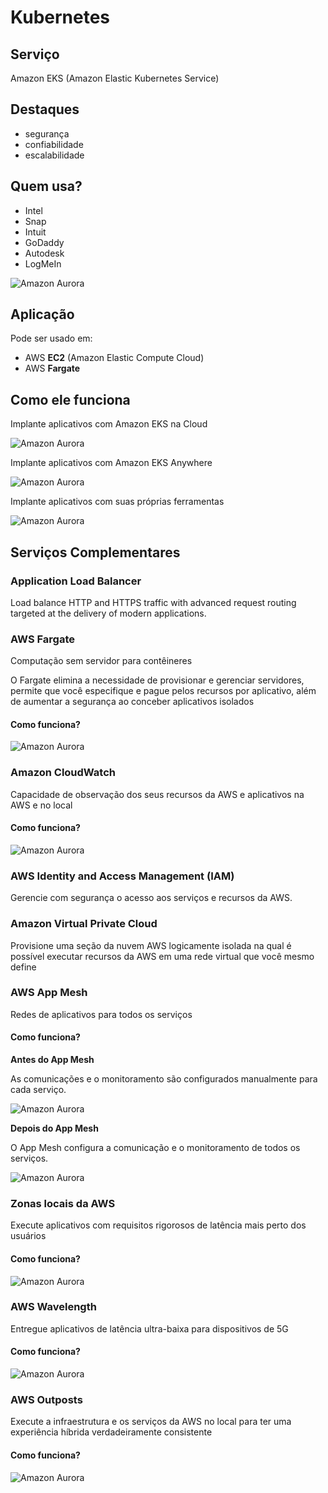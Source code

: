 # Kubernetes

## Serviço

Amazon EKS (Amazon Elastic Kubernetes Service)

## Destaques

- segurança
- confiabilidade
- escalabilidade

## Quem usa?

- Intel
- Snap
- Intuit
- GoDaddy
- Autodesk
- LogMeIn

![Amazon Aurora](../../assets/images/aws-eks-cases.png)

## Aplicação

Pode ser usado em:

- AWS **EC2** (Amazon Elastic Compute Cloud)
- AWS **Fargate**

## Como ele funciona

Implante aplicativos com Amazon EKS na Cloud

![Amazon Aurora](../../assets/images/aws-eks-cloud.png)

Implante aplicativos com Amazon EKS Anywhere

![Amazon Aurora](../../assets/images/aws-eks-anywhere.png)

Implante aplicativos com suas próprias ferramentas

![Amazon Aurora](../../assets/images/aws-eks-distro.png)

## Serviços Complementares

### Application Load Balancer

Load balance HTTP and HTTPS traffic with advanced request routing targeted at the delivery of modern applications.

<!-- Application Load Balancer operates at the request level (layer 7), routing traffic to targets (EC2 instances, containers, IP addresses, and Lambda functions) based on the content of the request. Ideal for advanced load balancing of HTTP and HTTPS traffic, Application Load Balancer provides advanced request routing targeted at delivery of modern application architectures, including microservices and container-based applications. Application Load Balancer simplifies and improves the security of your application, by ensuring that the latest SSL/TLS ciphers and protocols are used at all times. -->

### AWS Fargate

Computação sem servidor para contêineres

O Fargate elimina a necessidade de provisionar e gerenciar servidores, permite que você especifique e pague pelos recursos por aplicativo, além de aumentar a segurança ao conceber aplicativos isolados

<!-- O AWS Fargate é um mecanismo de computação sem servidor para contêineres que funciona com o Amazon Elastic Container Service (ECS) e com o Amazon Elastic Kubernetes Service (EKS). O Fargate facilita a sua concentração no desenvolvimento de aplicativos. O Fargate elimina a necessidade de provisionar e gerenciar servidores, permite que você especifique e pague pelos recursos por aplicativo, além de aumentar a segurança ao conceber aplicativos isolados.
O Fargate aloca a quantidade certa de computação, eliminando a necessidade de escolher instâncias e ajustar a escala da capacidade do cluster. Você só paga pelos recursos exigidos para a execução dos contêineres, por isso não há excesso de provisionamento nem pagamento por servidores adicionais. O Fargate executa cada tarefa ou pod no próprio kernel do serviço, disponibilizando às tarefas e aos pods ambientes próprios isolados de computação. Isso permite que o aplicativo seja concebido para oferecer isolamento da carga de trabalho e segurança otimizada. É por isso que clientes, como Vanguard, Accenture, Foursquare e Ancestry, escolheram executar aplicativos de missão crítica no Fargate. -->

#### Como funciona?

![Amazon Aurora](../../assets/images/aws-fargate.png)

### Amazon CloudWatch

Capacidade de observação dos seus recursos da AWS e aplicativos na AWS e no local

<!-- O Amazon CloudWatch é um serviço de monitoramento e observação criado para engenheiros de DevOps, desenvolvedores, Site Reliability Engineers (SREs – Engenheiros de confiabilidade de sites) e gerentes de TI. O CloudWatch fornece dados e insights práticos para monitorar aplicativos, responder às alterações de performance em todo o sistema, otimizar a utilização de recursos e obter uma visualização unificada da integridade operacional. O CloudWatch coleta dados de monitoramento e operações na forma de logs, métricas e eventos, oferecendo uma visualização unificada dos recursos, dos aplicativos e dos serviços da AWS executados na AWS e em servidores locais. Você pode usar o CloudWatch para detectar comportamento anômalo em seus ambientes, definir alarmes, visualizar logs e métricas lado a lado, executar ações automatizadas, resolver problemas e descobrir insights para manter seus aplicativos
em perfeita execução. -->

#### Como funciona?

![Amazon Aurora](../../assets/images/aws-cloudwatch.png)

### AWS Identity and Access Management (IAM)

Gerencie com segurança o acesso aos serviços e recursos da AWS.

<!-- O AWS Identity and Access Management (IAM) permite que você gerencie com segurança o acesso aos serviços e recursos da AWS. Usando o IAM, você pode criar e gerenciar usuários e grupos da AWS e usar permissões para conceder e negar acesso a recursos da AWS.

O IAM é um recurso de sua conta da AWS disponibilizado gratuitamente. Você será cobrado somente pelo uso de outros serviços da AWS utilizados pelos usuários.

Para começar a usar o IAM, ou caso já esteja registrado na AWS, acesse o Console de Gerenciamento da AWS e obtenha conceitos básicos com estas melhores práticas do IAM.  -->

### Amazon Virtual Private Cloud

Provisione uma seção da nuvem AWS logicamente isolada na qual é possível executar recursos da AWS em uma rede virtual que você mesmo define

<!-- A Amazon Virtual Private Cloud (Amazon VPC) permite provisionar uma seção da Nuvem AWS isolada logicamente na qual é possível executar recursos da AWS em uma rede virtual que você mesmo define. Você tem controle total sobre seu ambiente de redes virtuais, incluindo a seleção do seu próprio intervalo de endereços IP, a criação de sub-redes e a configuração de tabelas de rotas e gateways de rede. Você pode usar IPv4 e IPv6 na VPC para acessar recursos e aplicativos com segurança e facilidade.
É possível personalizar facilmente a configuração da rede da Amazon VPC. Por exemplo, você pode criar uma sub-rede voltada ao público para seus servidores Web que têm acesso à Internet. Você também pode colocar seus sistemas back-end, como bancos de dados ou servidores de aplicativos, em uma sub-rede privada, sem acesso à Internet. Você pode usar várias camadas de segurança, incluindo grupos de segurança e listas de controle de acesso à rede, para ajudar a controlar o acesso às instâncias do Amazon EC2 em cada subrede. -->

### AWS App Mesh

Redes de aplicativos para todos os serviços

<!-- O AWS App Mesh é um service mesh que oferece redes para aplicativos a fim de facilitar a comunicação dos serviços entre si e entre vários tipos de infraestrutura de computação. O App Mesh padroniza o modo de comunicação dos seus serviços, oferecendo visibilidade de ponta a ponta e garantindo alta disponibilidade para seus aplicativos.

Aplicações modernas normalmente são compostas por múltiplos serviços. Cada serviço pode ser construído usando vários tipos de infraestrutura de computação, como o Amazon EC2 e o AWS Fargate. À medida que o número de serviços cresce dentro de um aplicativo, torna-se mais difícil identificar a localização exata dos erros, rotear novamente o tráfego em caso de falhas e implantar alterações de código com segurança. Anteriormente, isso exigia que você criasse uma lógica de monitoramento e controle diretamente no código e implantasse novamente o serviço sempre que houvessem alterações.

O AWS App Mesh facilita a execução de serviços, oferecendo visibilidade e controles de tráfego de rede consistentes para serviços criados em vários tipos de infraestrutura de computação. O serviço elimina a necessidade de atualizar o código do aplicativo para alterar a coleta de dados de monitoramento ou o roteamento de tráfego entre os serviços. O App Mesh configura cada serviço para exportar dados de monitoramento e implementa uma lógica de controle de comunicações consistente em todo o aplicativo. Isso facilita a identificação rápida da localização exata dos erros e o novo roteamento automático do tráfego da rede quando há falhas ou quando é necessário implantar mudanças de código.

Você pode usar o App Mesh com o AWS Fargate, o Amazon EC2, o Amazon ECS, o Amazon EKS e o Kubernetes executados na AWS para executar melhor seu aplicativo em escala. O App Mesh também integra-se com o AWS Outposts para os aplicativos executados no local. O App Mesh usa o proxy Envoy de código aberto, tornando-o compatível com uma grande variedade de ferramentas de parceiros da AWS e de código aberto. -->

#### Como funciona?

**Antes do App Mesh**

As comunicações e o monitoramento são configurados manualmente para cada serviço.

![Amazon Aurora](../../assets/images/aws-app-mesh-before.png)

**Depois do App Mesh**

O App Mesh configura a comunicação e o monitoramento de todos os serviços.

![Amazon Aurora](../../assets/images/aws-app-mesh-after.png)

### Zonas locais da AWS

Execute aplicativos com requisitos rigorosos de latência mais perto dos usuários

<!-- Zonas locais da AWS são um novo tipo de implantação de infraestrutura da AWS que coloca os serviços de computação, armazenamento, banco de dados e outros serviços seletos da AWS mais perto do público em geral, do setor e dos centros de TI onde não há Região da AWS. Com as zonas locais da AWS, você pode facilmente executar trechos das aplicações com requisitos rigorosos locais de latência para usuários finais e recursos em determinada localidade, com latência inferior a 10 milissegundos para casos de uso como criação de conteúdo de mídia e entretenimento, jogos em tempo real, simulações de reservatórios, automação de projetos eletrônicos e machine learning.

Toda localidade em uma Zona local da AWS é uma extensão de uma Região da AWS, onde é possível executar aplicativos que têm requisitos rigorosos de latência com serviços da AWS, como Amazon Elastic Compute Cloud, Amazon Virtual Private Cloud, Amazon Elastic Block Store, Amazon FSx, Amazon Elastic Load Balancing, Amazon EMR, Amazon ElastiCache, Amazon Elastic Kubernetes Service, Amazon Elastic Container Service, and Amazon Relational Database Service na proximidade geográfica dos usuários finais. Zonas locais da AWS oferecem alta largura de banda, conexão segura entre as cargas de trabalho locais e as executadas na Região da AWS. Com isso, você pode facilmente retomar a conexão com outras cargas de trabalho em execução na AWS e com todos os tipos de serviços na região usando as mesmas APIs e conjuntos de ferramentas.

As Zonas locais da AWS têm gerenciamento e suporte da AWS. Assim você pode usufruir de todos os benefícios de elasticidade, escalabilidade e segurança da nuvem. Com as zonas locais da AWS, você pode criar e implantar facilmente aplicações com requisitos rigorosos de latência para os usuários utilizando um conjunto consistente de serviços da AWS, além de poder expandir, reduzir e pagar somente pelos recursos que usar.

As zonas locais da AWS estão normalmente disponíveis em Los Angeles e outras zonas locais estarão disponíveis em breve.
Comece a usar as zonas locais da AWS aqui. -->

#### Como funciona?

![Amazon Aurora](../../assets/images/aws-local-zones.png)

### AWS Wavelength

Entregue aplicativos de latência ultra-baixa para dispositivos de 5G

<!-- O AWS Wavelength é uma oferta de infraestrutura da AWS otimizada para aplicativos de computação de borda móvel. As Zonas do Wavelength são implantações de infraestrutura da AWS que incorporam serviços de computação e armazenamento da AWS aos datacenters dos provedores de serviços de comunicação (CSP) na borda da rede 5G, para que o tráfego de aplicativos de dispositivos 5G possa acessar os servidores de aplicativos em execução nas Zonas do Wavelength sem sair da rede de telecomunicações. Isso evita que a latência, que resultaria do tráfego de aplicativos, tenha que atravessar vários saltos pela Internet para chegar ao seu destino, permitindo que os clientes aproveitem ao máximo os benefícios de latência e largura de banda oferecidos pelas redes 5G modernas. -->

#### Como funciona?

![Amazon Aurora](../../assets/images/aws-wavelength.png)

### AWS Outposts

Execute a infraestrutura e os serviços da AWS no local para ter uma experiência híbrida verdadeiramente consistente

<!-- O AWS Outposts é um serviço gerenciado que oferece a mesma infraestrutura, os serviços, as APIs e as ferramentas da AWS a praticamente qualquer datacenter, espaço de colocalização ou instalação on-premises para oferecer uma experiência híbrida verdadeiramente consistente. O AWS Outposts é ideal para cargas de trabalho que exigem acesso de baixa latência a sistemas locais, processamento de dados local, residência de dados e migração de aplicativos com interdependências do sistema local.

Serviços da AWS, como computação, armazenamento e banco de dados, são executados localmente em Outposts, e você pode acessar toda a gama de serviços da AWS disponíveis na Região para criar, gerenciar e dimensionar suas aplicações locais usando serviços e ferramentas conhecidas da AWS.

Em breve, em 2020, uma variante da VMware do AWS Outposts estará disponível. O VMware Cloud on AWS Outposts oferece um VMware Defined Data Center (SDDC) totalmente gerenciado em execução na infraestrutura local do AWS Outposts. -->

#### Como funciona?

![Amazon Aurora](../../assets/images/aws-outposts.png)